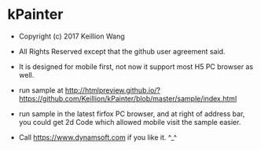# kPainter

 - Copyright (c) 2017 Keillion Wang
 - All Rights Reserved except that the github user agreement said.
 
 - It is designed for mobile first, not now it support most H5 PC browser as well.
 - run sample at http://htmlpreview.github.io/?https://github.com/Keillion/kPainter/blob/master/sample/index.html
 - run sample in the latest firfox PC browser, and at right of address bar, you could get 2d Code which allowed mobile visit the sample easier.
 
 - Call https://www.dynamsoft.com if you like it. ^_^
